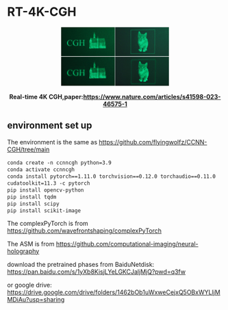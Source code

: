 # RT-4K-CGH


<p align="center">
 <img src="https://github.com/flyingwolfz/flyingwolfz/blob/main/rt-4k-cgh.png" alt="1920" width='50%' height='50%'/>
</p>

**<p align="center">
Real-time 4K CGH,paper:https://www.nature.com/articles/s41598-023-46575-1**
</p>


## environment set up

The environment is the same as https://github.com/flyingwolfz/CCNN-CGH/tree/main

```
conda create -n ccnncgh python=3.9
conda activate ccnncgh
conda install pytorch==1.11.0 torchvision==0.12.0 torchaudio==0.11.0 cudatoolkit=11.3 -c pytorch
pip install opencv-python
pip install tqdm
pip install scipy
pip install scikit-image
```    
The complexPyTorch is from https://github.com/wavefrontshaping/complexPyTorch

The ASM is from https://github.com/computational-imaging/neural-holography

download the pretrained phases from BaiduNetdisk: https://pan.baidu.com/s/1yXb8KisjLYeLGKCJaljMjQ?pwd=q3fw 

or google drive: https://drive.google.com/drive/folders/1462bOb1uWxweCejxQ5OBxWYLljMMDiAu?usp=sharing
